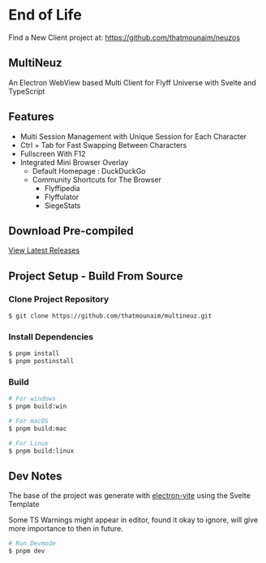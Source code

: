 # End of Life

Find a New Client project at: https://github.com/thatmounaim/neuzos

## MultiNeuz

An Electron WebView based Multi Client for Flyff Universe with Svelte and TypeScript

## Features
- Multi Session Management with Unique Session for Each Character
- Ctrl + Tab for Fast Swapping Between Characters
- Fullscreen With F12
- Integrated Mini Browser Overlay
    - Default Homepage : DuckDuckGo
    - Community Shortcuts for The Browser
        - Flyffipedia
        - Flyffulator
        - SiegeStats
     
## Download Pre-compiled

[View Latest Releases](https://github.com/thatmounaim/multineuz/releases)
## Project Setup - Build From Source

### Clone Project Repository
```bash
$ git clone https://github.com/thatmounaim/multineuz.git
```

### Install Dependencies

```bash
$ pnpm install
$ pnpm postinstall
```

### Build

```bash
# For windows
$ pnpm build:win

# For macOS
$ pnpm build:mac

# For Linux
$ pnpm build:linux
```

## Dev Notes 

The base of the project was generate with [electron-vite](https://electron-vite.org/) using the Svelte Template

Some TS Warnings might appear in editor, found it okay to ignore, will give more importance to then in future.

```bash
# Run Devmode
$ pnpm dev
```
